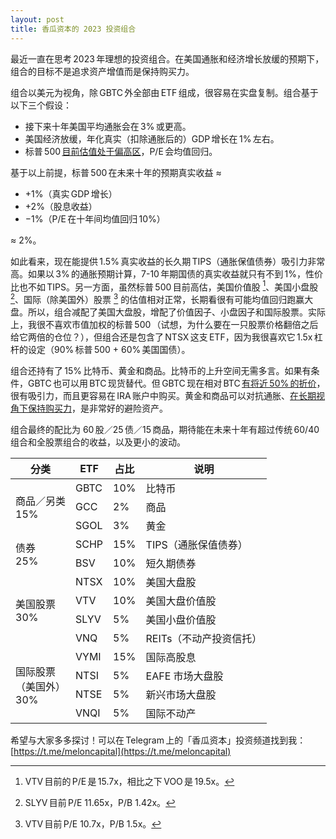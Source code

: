 ```yaml
---
layout: post
title: 香瓜资本的 2023 投资组合
---
```


最近一直在思考 2023 年理想的投资组合。在美国通胀和经济增长放缓的预期下，组合的目标不是追求资产增值而是保持购买力。

组合以美元为视角，除 GBTC 外全部由 ETF 组成，很容易在实盘复制。组合基于以下三个假设：
* 接下来十年美国平均通胀会在 3% 或更高。
* 美国经济放缓，年化真实（扣除通胀后的）GDP 增长在 1% 左右。
* 标普 500 [目前估值处于偏高区](https://currentmarketvaluation.com)，P/E 会均值回归。

基于以上前提，标普 500 在未来十年的预期真实收益 ≈  
* +1%（真实 GDP 增长）
* +2%（股息收益）
* −1%（P/E 在十年间均值回归 10%）

≈ 2%。

如此看来，现在能提供 1.5% 真实收益的长久期 TIPS（通胀保值债券）吸引力非常高。如果以 3% 的通胀预期计算，7-10 年期国债的真实收益就只有不到 1%，性价比也不如 TIPS。另一方面，虽然标普 500 目前高估，美国价值股 [^1]、美国小盘股 [^2]、国际（除美国外）股票 [^3] 的估值相对正常，长期看很有可能均值回归跑赢大盘。所以，组合减配了美国大盘股，增配了价值因子、小盘因子和国际股票。实际上，我很不喜欢市值加权的标普 500 （试想，为什么要在一只股票价格翻倍之后给它两倍的仓位？），但组合还是包含了 NTSX 这支 ETF，因为我很喜欢它 1.5x 杠杆的设定（90% 标普 500 + 60% 美国国债）。

组合还持有了 15% 比特币、黄金和商品。比特币的上升空间无需多言。如果有条件，GBTC 也可以用 BTC 现货替代。但 GBTC 现在相对 BTC [有将近 50% 的折价](https://ycharts.com/companies/GBTC/discount_or_premium_to_nav)，很有吸引力，而且更容易在 IRA 账户中购买。黄金和商品可以对抗通胀、[在长期视角下保持购买力](https://papers.ssrn.com/sol3/papers.cfm?abstract_id=2639284)，是非常好的避险资产。

组合最终的配比为 60 股／25 债／15 商品，期待能在未来十年有超过传统 60/40 组合和全股票组合的收益，以及更小的波动。

<table>
  <thead>
    <tr>
      <th>分类</th>
      <th>ETF</th>
      <th>占比</th>
      <th>说明</th>
    </tr>
  </thead>
  <tbody>
    <tr>
      <td rowspan="3" style="vertical-align: middle;">商品／另类<br>15%</td>
      <td>GBTC</td>
      <td>10%</td>
      <td>比特币</td>
    </tr>
    <tr>
      <td>GCC</td>
      <td>2%</td>
      <td>商品</td>
    </tr>
    <tr>
      <td>SGOL</td>
      <td>3%</td>
      <td>黄金</td>
    </tr>
    <tr>
      <td rowspan="2" style="vertical-align: middle;">债券<br>25%</td>
      <td>SCHP</td>
      <td>15%</td>
      <td>TIPS（通胀保值债券）</td>
    </tr>
    <tr>
      <td>BSV</td>
      <td>10%</td>
      <td>短久期债券</td>
    </tr>
    <tr>
      <td rowspan="4" style="vertical-align: middle;">美国股票<br>30%</td>
      <td>NTSX</td>
      <td>10%</td>
      <td>美国大盘股</td>
    </tr>
    <tr>
      <td>VTV</td>
      <td>10%</td>
      <td>美国大盘价值股</td>
    </tr>
    <tr>
      <td>SLYV</td>
      <td>5%</td>
      <td>美国小盘价值股</td>
    </tr>
    <tr>
      <td>VNQ</td>
      <td>5%</td>
      <td>REITs（不动产投资信托）</td>
    </tr>
    <tr>
      <td rowspan="4" style="vertical-align: middle;">国际股票<br>（美国外）<br>30%</td>
      <td>VYMI</td>
      <td>15%</td>
      <td>国际高股息</td>
    </tr>
    <tr>
      <td>NTSI</td>
      <td>5%</td>
      <td>EAFE 市场大盘股</td>
    </tr>
    <tr>
      <td>NTSE</td>
      <td>5%</td>
      <td>新兴市场大盘股</td>
    </tr>
    <tr>
      <td>VNQI</td>
      <td>5%</td>
      <td>国际不动产</td>
    </tr>
  </tbody>
</table>

希望与大家多多探讨！可以在 Telegram 上的「香瓜资本」投资频道找到我：[https://t.me/meloncapital](https://t.me/meloncapital)

[^1]: VTV 目前的 P/E 是 15.7x，相比之下 VOO 是 19.5x。
[^2]: SLYV 目前 P/E 11.65x，P/B 1.42x。
[^3]: VTV 目前 P/E 10.7x，P/B 1.5x。

